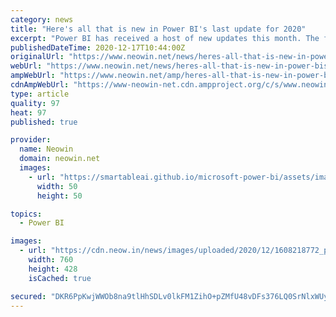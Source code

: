 ```yaml
---
category: news
title: "Here's all that is new in Power BI's last update for 2020"
excerpt: "Power BI has received a host of new updates this month. The final update for this year is now rolling out, with some new capabilities being featured, as well as some recent ones being highlighted."
publishedDateTime: 2020-12-17T10:44:00Z
originalUrl: "https://www.neowin.net/news/heres-all-that-is-new-in-power-bis-last-update-for-2020"
webUrl: "https://www.neowin.net/news/heres-all-that-is-new-in-power-bis-last-update-for-2020"
ampWebUrl: "https://www.neowin.net/amp/heres-all-that-is-new-in-power-bis-last-update-for-2020/"
cdnAmpWebUrl: "https://www-neowin-net.cdn.ampproject.org/c/s/www.neowin.net/amp/heres-all-that-is-new-in-power-bis-last-update-for-2020/"
type: article
quality: 97
heat: 97
published: true

provider:
  name: Neowin
  domain: neowin.net
  images:
    - url: "https://smartableai.github.io/microsoft-power-bi/assets/images/organizations/neowin.net-50x50.jpg"
      width: 50
      height: 50

topics:
  - Power BI

images:
  - url: "https://cdn.neow.in/news/images/uploaded/2020/12/1608218772_power_bi_december_2020_update_story.jpg"
    width: 760
    height: 428
    isCached: true

secured: "DKR6PpKwjWWOb8na9tlHhSDLv0lkFM1ZihO+pZMfU48vDFs376LQ0SrNlxWUyrq62ljxjNII1PAhdXarDbxhb4m5o43t9QfP3eKObV08OOZTwXxqxMN6mqGjhMmC+CuoNFVzoHELuTg3SHUS1UjYDNClzD4D7lMVsfWDpMLHC4iNvjkXUj1YAWtuduWk9pyfKPL5/V4yytMTRRU4AKI9ScCmrW9RbDQ7KZHWkhtTbYF7n9b2Q7Z7tCJisz208Xxx7037Phc6sdVw9sAnqnqNumsi7TxFikKa5xXVSbBapQLdAG6F4EAHqDQnXzVhqRD6C+20MW0ZXuLBsB1ymRS+CkTO027MU2Bntt4WT6Bruho=;BMzYqziPnfARKMS4tLdcPg=="
---
```


